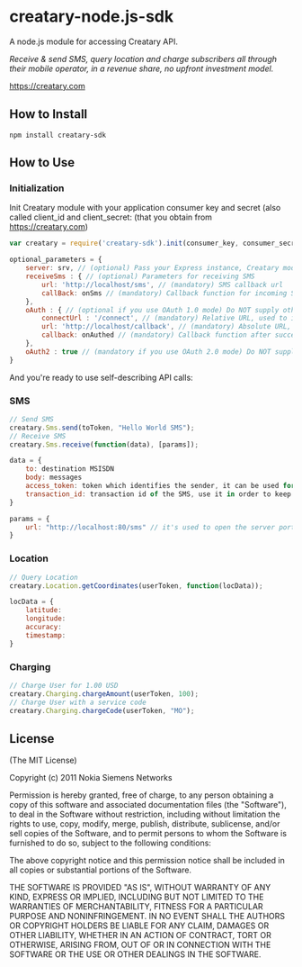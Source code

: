 # creatary-node.js-sdk

A node.js module for accessing Creatary API.

*Receive & send SMS, query location and charge subscribers all through their mobile operator,
in a revenue share, no upfront investment model.*

https://creatary.com

## How to Install

    npm install creatary-sdk

## How to Use

### Initialization

Init Creatary module with your application consumer key and secret (also called client_id and client_secret: (that you obtain from https://creatary.com)

```js
var creatary = require('creatary-sdk').init(consumer_key, consumer_secret, [optional_parameters]);
```

```js
optional_parameters = {
    server: srv, // (optional) Pass your Express instance, Creatary module will reuse it for OAuth and listening for SMS
    receiveSms : { // (optional) Parameters for receiving SMS
        url: 'http://localhost/sms', // (mandatory) SMS callback url
        callBack: onSms // (mandatory) Callback function for incoming SMS
    },
    oAuth : { // (optional if you use OAuth 1.0 mode) Do NOT supply otherwise
        connectUrl : '/connect', // (mandatory) Relative URL, used to initiate the OAuth authorization for your app
        url: 'http://localhost/callback', // (mandatory) Absolute URL, used redirect back the user after authorization
        callback: onAuthed // (mandatory) Callback function after successful oAuth flow
    },
    oAuth2 : true // (mandatory if you use OAuth 2.0 mode) Do NOT supply otherwise
}
```
And you're ready to use self-describing API calls:

### SMS

```js
// Send SMS
creatary.Sms.send(toToken, "Hello World SMS");
// Receive SMS
creatary.Sms.receive(function(data), [params]);

data = {
    to: destination MSISDN
    body: messages
    access_token: token which identifies the sender, it can be used for response
    transaction_id: transaction id of the SMS, use it in order to keep the SMS session
}

params = {
    url: "http://localhost:80/sms" // it's used to open the server port and bind the path
}
```

### Location

```js
// Query Location
creatary.Location.getCoordinates(userToken, function(locData));

locData = {
    latitude:
    longitude: 
    accuracy: 
    timestamp:
}
```

### Charging

```js
// Charge User for 1.00 USD
creatary.Charging.chargeAmount(userToken, 100);
// Charge User with a service code
creatary.Charging.chargeCode(userToken, "MO");
```

## License

(The MIT License)

Copyright (c) 2011 Nokia Siemens Networks
 
Permission is hereby granted, free of charge, to any person obtaining
a copy of this software and associated documentation files (the
"Software"), to deal in the Software without restriction, including
without limitation the rights to use, copy, modify, merge, publish,
distribute, sublicense, and/or sell copies of the Software, and to
permit persons to whom the Software is furnished to do so, subject to
the following conditions:

The above copyright notice and this permission notice shall be
included in all copies or substantial portions of the Software.

THE SOFTWARE IS PROVIDED "AS IS", WITHOUT WARRANTY OF ANY KIND,
EXPRESS OR IMPLIED, INCLUDING BUT NOT LIMITED TO THE WARRANTIES OF
MERCHANTABILITY, FITNESS FOR A PARTICULAR PURPOSE AND
NONINFRINGEMENT. IN NO EVENT SHALL THE AUTHORS OR COPYRIGHT HOLDERS BE
LIABLE FOR ANY CLAIM, DAMAGES OR OTHER LIABILITY, WHETHER IN AN ACTION
OF CONTRACT, TORT OR OTHERWISE, ARISING FROM, OUT OF OR IN CONNECTION
WITH THE SOFTWARE OR THE USE OR OTHER DEALINGS IN THE SOFTWARE.
